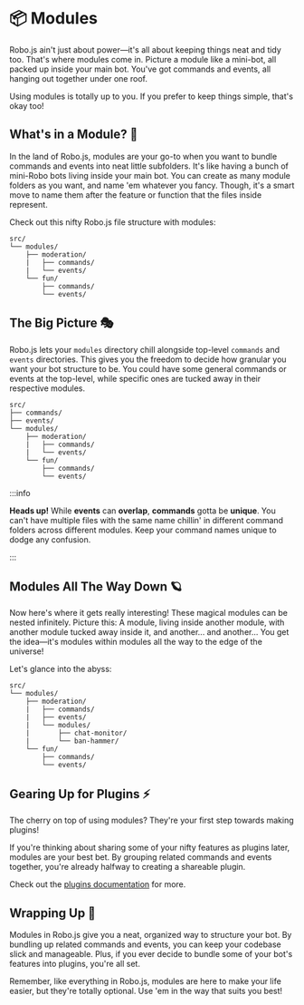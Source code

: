 # 📦 Modules

Robo.js ain't just about power—it's all about keeping things neat and tidy too. That's where modules come in. Picture a module like a mini-bot, all packed up inside your main bot. You've got commands and events, all hanging out together under one roof.

Using modules is totally up to you. If you prefer to keep things simple, that's okay too!

## What's in a Module? 👀

In the land of Robo.js, modules are your go-to when you want to bundle commands and events into neat little subfolders. It's like having a bunch of mini-Robo bots living inside your main bot. You can create as many module folders as you want, and name 'em whatever you fancy. Though, it's a smart move to name them after the feature or function that the files inside represent.

Check out this nifty Robo.js file structure with modules:

```plaintext
src/
└── modules/
    ├── moderation/
    |   ├── commands/
    |   └── events/
    └── fun/
        ├── commands/
        └── events/
```

## The Big Picture 🎭

Robo.js lets your `modules` directory chill alongside top-level `commands` and `events` directories. This gives you the freedom to decide how granular you want your bot structure to be. You could have some general commands or events at the top-level, while specific ones are tucked away in their respective modules.

```plaintext
src/
├── commands/
├── events/
└── modules/
    ├── moderation/
    |   ├── commands/
    |   └── events/
    └── fun/
        ├── commands/
        └── events/
```

:::info

**Heads up!** While **events** can **overlap**, **commands** gotta be **unique**. You can't have multiple files with the same name chillin' in different command folders across different modules. Keep your command names unique to dodge any confusion.

:::

## Modules All The Way Down 🪐

Now here's where it gets really interesting! These magical modules can be nested infinitely. Picture this: A module, living inside another module, with another module tucked away inside it, and another... and another... You get the idea—it's modules within modules all the way to the edge of the universe!

Let's glance into the abyss:

```plaintext
src/
└── modules/
    ├── moderation/
    |   ├── commands/
    |   ├── events/
    |   └── modules/
    |       ├── chat-monitor/
    |       └── ban-hammer/
    └── fun/
        ├── commands/
        └── events/
```

## Gearing Up for Plugins ⚡

The cherry on top of using modules? They're your first step towards making plugins!

If you're thinking about sharing some of your nifty features as plugins later, modules are your best bet. By grouping related commands and events together, you're already halfway to creating a shareable plugin.

Check out the [plugins documentation](/plugins/overview) for more.

## Wrapping Up 🎁

Modules in Robo.js give you a neat, organized way to structure your bot. By bundling up related commands and events, you can keep your codebase slick and manageable. Plus, if you ever decide to bundle some of your bot's features into plugins, you're all set.

Remember, like everything in Robo.js, modules are here to make your life easier, but they're totally optional. Use 'em in the way that suits you best!

